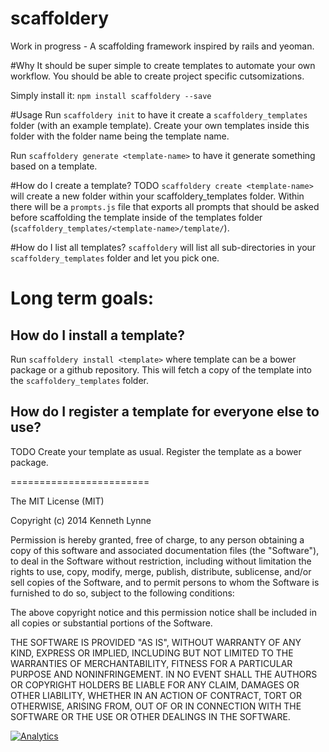scaffoldery
===========

Work in progress - A scaffolding framework inspired by rails and yeoman.

#Why
It should be super simple to create templates to automate your own workflow. You should be able to create project specific cutsomizations.

Simply install it:
`npm install scaffoldery --save` 

#Usage
Run `scaffoldery init` to have it create a `scaffoldery_templates` folder (with an example template).
Create your own templates inside this folder with the folder name being the template name.

Run `scaffoldery generate <template-name>` to have it generate something based on a template.

#How do I create a template?
TODO
`scaffoldery create <template-name>` will create a new folder within your scaffoldery_templates folder. Within there will be a `prompts.js` file that exports all prompts that should be asked before scaffolding the template
inside of the templates folder (`scaffoldery_templates/<template-name>/template/`).

#How do I list all templates?
`scaffoldery` will list all sub-directories in your `scaffoldery_templates` folder and let you pick one.

# Long term goals:
## How do I install a template?
Run `scaffoldery install <template>` where template can be a bower package or a github repository. This will fetch a copy of the template into the `scaffoldery_templates` folder.

## How do I register a template for everyone else to use?
TODO
Create your template as usual.
Register the template as a bower package.

========================

The MIT License (MIT)

Copyright (c) 2014 Kenneth Lynne

Permission is hereby granted, free of charge, to any person obtaining a copy of
this software and associated documentation files (the "Software"), to deal in
the Software without restriction, including without limitation the rights to
use, copy, modify, merge, publish, distribute, sublicense, and/or sell copies of
the Software, and to permit persons to whom the Software is furnished to do so,
subject to the following conditions:

The above copyright notice and this permission notice shall be included in all
copies or substantial portions of the Software.

THE SOFTWARE IS PROVIDED "AS IS", WITHOUT WARRANTY OF ANY KIND, EXPRESS OR
IMPLIED, INCLUDING BUT NOT LIMITED TO THE WARRANTIES OF MERCHANTABILITY, FITNESS
FOR A PARTICULAR PURPOSE AND NONINFRINGEMENT. IN NO EVENT SHALL THE AUTHORS OR
COPYRIGHT HOLDERS BE LIABLE FOR ANY CLAIM, DAMAGES OR OTHER LIABILITY, WHETHER
IN AN ACTION OF CONTRACT, TORT OR OTHERWISE, ARISING FROM, OUT OF OR IN
CONNECTION WITH THE SOFTWARE OR THE USE OR OTHER DEALINGS IN THE SOFTWARE.


[![Analytics](https://ga-beacon.appspot.com/UA-46835353-1/scaffoldery/README)](https://github.com/igrigorik/ga-beacon)
